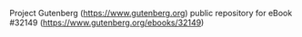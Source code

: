 Project Gutenberg (https://www.gutenberg.org) public repository for eBook #32149 (https://www.gutenberg.org/ebooks/32149)
